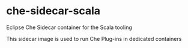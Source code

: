 # che-sidecar-scala
Eclipse Che Sidecar container for the Scala tooling

This sidecar image is used to run Che Plug-ins in dedicated containers
